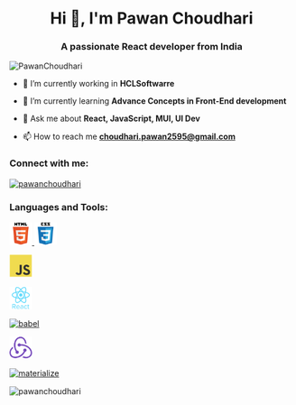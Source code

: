 <h1 align="center">Hi 👋, I'm Pawan Choudhari</h1>
<h3 align="center">A passionate React developer from India</h3>

<p align="left"> <img src="https://komarev.com/ghpvc/?username=p1-c&label=Profile%20views&color=0e75b6&style=flat" alt="PawanChoudhari" /> </p>

- 🔭 I’m currently working in **HCLSoftwarre**

- 🌱 I’m currently learning **Advance Concepts in Front-End development**

- 💬 Ask me about **React, JavaScript, MUI, UI Dev**

- 📫 How to reach me **choudhari.pawan2595@gmail.com**

<h3 align="left">Connect with me:</h3>
<p align="left">

<a href="https://www.linkedin.com/in/pawanchoudhari" target="blank"><img align="center" src="https://raw.githubusercontent.com/rahuldkjain/github-profile-readme-generator/master/src/images/icons/Social/linked-in-alt.svg" alt="pawanchoudhari" height="30" width="40" />
</a>


<h3 align="left">Languages and Tools:</h3>
<p align="left"> 

<a href="https://www.w3.org/html/" target="_blank" rel="noreferrer"> <img src="https://raw.githubusercontent.com/devicons/devicon/master/icons/html5/html5-original-wordmark.svg" alt="html5" width="40" height="40"/> 
</a>
<a href="https://www.w3schools.com/css/" target="_blank" rel="noreferrer"> <img src="https://raw.githubusercontent.com/devicons/devicon/master/icons/css3/css3-original-wordmark.svg" alt="css3" width="40" height="40"/> 
</a>

<a href="https://developer.mozilla.org/en-US/docs/Web/JavaScript" target="_blank" rel="noreferrer"> <img src="https://raw.githubusercontent.com/devicons/devicon/master/icons/javascript/javascript-original.svg" alt="javascript" width="40" height="40"/> 
</a>

<a href="https://reactjs.org/" target="_blank" rel="noreferrer"> <img src="https://raw.githubusercontent.com/devicons/devicon/master/icons/react/react-original-wordmark.svg" alt="react" width="40" height="40"/> 
</a>

<a href="https://babeljs.io/" target="_blank" rel="noreferrer"> <img src="https://www.vectorlogo.zone/logos/babeljs/babeljs-icon.svg" alt="babel" width="40" height="40"/> 
</a>

<a href="https://redux.js.org" target="_blank" rel="noreferrer"> <img src="https://raw.githubusercontent.com/devicons/devicon/master/icons/redux/redux-original.svg" alt="redux" width="40" height="40"/> 
</a>

<a href="https://materializecss.com/" target="_blank" rel="noreferrer"> <img src="https://raw.githubusercontent.com/prplx/svg-logos/5585531d45d294869c4eaab4d7cf2e9c167710a9/svg/materialize.svg" alt="materialize" width="40" height="40"/> 
</a>

  </p>

<p><img align="center" src="https://github-readme-stats.vercel.app/api/top-langs?username=p1-c&show_icons=true&locale=en&layout=compact" alt="pawanchoudhari" /></p>
